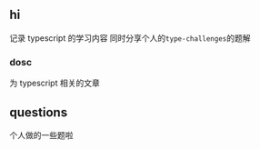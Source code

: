 ## hi

记录 typescript 的学习内容
同时分享个人的`type-challenges`的题解

### dosc

为 typescript 相关的文章

## questions

个人做的一些题啦
